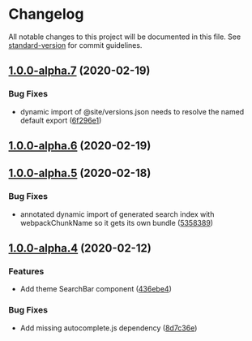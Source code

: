 # Changelog

All notable changes to this project will be documented in this file. See [standard-version](https://github.com/conventional-changelog/standard-version) for commit guidelines.

## [1.0.0-alpha.7](https://github.com/daldridge/docusaurus-plugin-lunr/compare/v1.0.0-alpha.6...v1.0.0-alpha.7) (2020-02-19)


### Bug Fixes

* dynamic import of @site/versions.json needs to resolve the named default export ([6f296e1](https://github.com/daldridge/docusaurus-plugin-lunr/commit/6f296e196cd1a2e2a164c16330163d4a7d905058))

## [1.0.0-alpha.6](https://github.com/daldridge/docusaurus-plugin-lunr/compare/v1.0.0-alpha.5...v1.0.0-alpha.6) (2020-02-19)

## [1.0.0-alpha.5](https://github.com/daldridge/docusaurus-plugin-lunr/compare/v1.0.0-alpha.4...v1.0.0-alpha.5) (2020-02-18)


### Bug Fixes

* annotated dynamic import of generated search index with webpackChunkName so it gets its own bundle ([5358389](https://github.com/daldridge/docusaurus-plugin-lunr/commit/5358389dffbd400c9e5426631dc2d2ea4ca7dee3))

## [1.0.0-alpha.4](https://github.com/daldridge/docusaurus-plugin-lunr/compare/v1.0.0-alpha.2...v1.0.0-alpha.4) (2020-02-12)


### Features

* Add theme SearchBar component ([436ebe4](https://github.com/daldridge/docusaurus-plugin-lunr/commit/436ebe42f073eb57ac80ff6fa30896841c6b4fd6))


### Bug Fixes

* Add missing autocomplete.js dependency ([8d7c36e](https://github.com/daldridge/docusaurus-plugin-lunr/commit/8d7c36e4f2cf71b22eeb5685721fa838100c2614))
